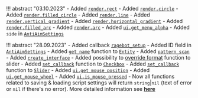 !!! abstract "03.10.2023"
    - Added [`render.rect`](/namespaces/render/#draw-functions)
    - Added [`render.circle`](/namespaces/render/#draw-functions)
    - Added [`render.filled_circle`](/namespaces/render/#draw-functions)
    - Added [`render.line`](/namespaces/render/#draw-functions)
    - Added [`render.vertical_gradient`](/namespaces/render/#draw-functions)
    - Added [`render.horizontal_gradient`](/namespaces/render/#draw-functions)
    - Added [`render.filled_arc`](/namespaces/render/#draw-functions)
    - Added [`render.arc`](/namespaces/render/#draw-functions)
    - Added [`ui.get_menu_alpha`](/namespaces/ui)
    - Added `side` in [`AntiAimSettings`](/types/anti-aim-settings)

!!! abstract "28.09.2023"
    - Added callback [`ragebot_setup`](/events/#custom-events)
    - Added ID field in [`AntiAimSettings`](/types/anti-aim-settings)
    - Added [`get_name`](/types/entity/#members) function to [`Entity`](/types/entity)
    - Added [`pattern_scan`](/namespaces/_G/#pattern_scan)
    - Added [`create_interface`](/namespaces/_G/#create_interface)
    - Added possibility to [override format](/namespaces/ui/#slider-formatting) function to slider
    - Added [`set_callback`](/types/ui/controls/checkbox/#members) function to [`Checkbox`](/types/ui/controls/checkbox)
    - Added [`set_callback`](/types/ui/controls/slider/#members) function to [`Slider`](/types/ui/controls/checkbox)
    - Added [`ui.get_mouse_position`](/namespaces/ui/#misc)
    - Added [`ui.get_mouse_wheel`](/namespaces/ui/#misc)
    - Added [`ui.is_mouse_pressed`](/namespaces/ui/#misc)
    - Now all functions related to saving & loading script settings will return `string`|`nil` (text of error or `nil` if there's no error). More detailed information see [**here**](/namespaces/script/#configuration)
